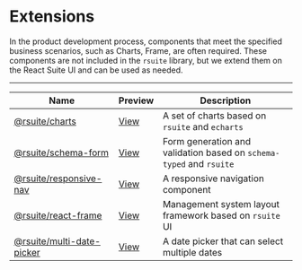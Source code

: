 # Extensions

In the product development process, components that meet the specified business scenarios, such as Charts, Frame, are often required. These components are not included in the `rsuite` library, but we extend them on the React Suite UI and can be used as needed.

----

| Name                                           | Preview                        | Description                                                         |
| ---------------------------------------------- | ------------------------------ | ------------------------------------------------------------------- |
| [@rsuite/charts][charts]                       | [View][charts-docs]            | A set of charts based on `rsuite` and `echarts`                     |
| [@rsuite/schema-form][schema-form]             | [View][schema-form-docs]       | Form generation and validation based on `schema-typed` and `rsuite` |
| [@rsuite/responsive-nav][nav]                  | [View][nav-docs]               | A responsive navigation component                                   |
| [@rsuite/react-frame][frame]                   | [View][frame-docs]             | Management system layout framework based on `rsuite` UI             |
| [@rsuite/multi-date-picker][multi-date-picker] | [View][multi-date-picker-docs] | A date picker that can select multiple dates                        |




[schema-form]:https://github.com/rsuite/schema-form
[schema-form-docs]:https://rsuite.github.io/schema-form/
[charts]: https://github.com/rsuite/charts
[charts-docs]: https://charts.rsuitejs.com/
[nav]: https://github.com/rsuite/responsive-nav
[nav-docs]: https://rsuite.github.io/responsive-nav/
[frame]: https://github.com/rsuite/react-frame
[frame-docs]: https://rsuite.github.io/react-frame/
[multi-date-picker]: https://github.com/rsuite/multi-date-picker
[multi-date-picker-docs]:https://rsuite.github.io/multi-date-picker

